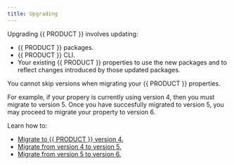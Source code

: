 ```yaml
---
title: Upgrading
---
```


Upgrading {{ PRODUCT }} involves updating:
-   {{ PRODUCT }} packages.
-   {{ PRODUCT }} CLI.
-   Your existing {{ PRODUCT }} properties to use the new packages and to reflect changes introduced by those updated packages.

<Callout type="important">

  You cannot skip versions when migrating your {{ PRODUCT }} properties. 

  For example, if your propery is currently using version 4, then you must migrate to version 5. Once you have succesfully migrated to version 5, you may proceed to migrate your property to version 6.

</Callout>

Learn how to:
-   [Migrate to {{ PRODUCT }} version 4.](/guides/upgrading/layer0_migration)
-   [Migrate from version 4 to version 5.](/guides/upgrading/v5_migration)
-   [Migrate from version 5 to version 6.](/guides/upgrading/v6_migration)

